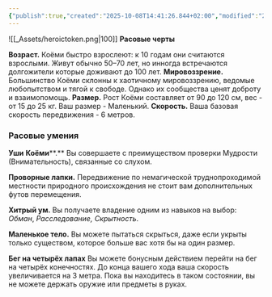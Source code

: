 ```yaml
---
{"publish":true,"created":"2025-10-08T14:41:26.844+02:00","modified":"2025-10-08T15:59:01.276+02:00","tags":["расы"],"cssclasses":""}
---
```



![[_Assets/heroictoken.png|100]]
**Расовые черты**

**Возраст.** Коёми быстро взрослеют: к 10 годам они считаются взрослыми. Живут обычно 50–70 лет, но инногда встречаются долгожители которые доживают до 100 лет.
**Мировоззрение.** Большинство Коёми склонны к хаотичному мировоззрению, ведомые любопытством и тягой к свободе. Однако их сообщества ценят доброту и взаимопомощь.
**Размер.** Рост Коёми составляет от 90 до 120 см, вес - от 15 до 25 кг. Ваш размер - Маленький.
**Скорость.** Ваша базовая скорость передвижения - 6 метров.

### Расовые умения
**Уши** **Коёми****.** Вы совершаете с преимуществом проверки Мудрости (Внимательность), связанные со слухом.

**Проворные лапки.** Передвижение по немагической труднопроходимой местности природного происхождения не стоит вам дополнительных футов перемещения.

**Хитрый ум.** Вы получаете владение одним из навыков на выбор: _Обман_, _Расследование,_ _Скрытность_.

**Маленькое тело.** Вы можете пытаться скрыться, даже если укрыты только существом, которое больше вас хотя бы на один размер.

**Бег на четырёх лапах** Вы можете бонусным действием перейти на бег на четырёх конечностях. До конца вашего хода ваша скорость увеличивается на 3 метра. Пока вы находитесь в таком состоянии, вы не можете держать оружие или предметы в руках.



